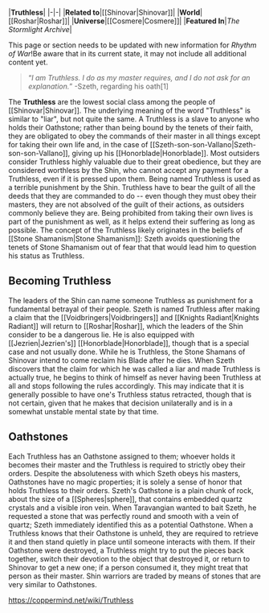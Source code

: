 |**Truthless**|
|-|-|
|**Related to**|[[Shinovar\|Shinovar]]|
|**World**|[[Roshar\|Roshar]]|
|**Universe**|[[Cosmere\|Cosmere]]|
|**Featured In**|*The Stormlight Archive*|

This page or section needs to be updated with new information for *Rhythm of War*!Be aware that in its current state, it may not include all additional content yet.

>“*I am Truthless. I do as my master requires, and I do not ask for an explanation.*”
\-Szeth, regarding his oath[1]


The **Truthless** are the lowest social class among the people of [[Shinovar\|Shinovar]]. The underlying meaning of the word "Truthless" is similar to "liar", but not quite the same.
A Truthless is a slave to anyone who holds their Oathstone; rather than being bound by the tenets of their faith, they are obligated to obey the commands of their master in all things except for taking their own life and, in the case of [[Szeth-son-son-Vallano\|Szeth-son-son-Vallano]], giving up his [[Honorblade\|Honorblade]]. Most outsiders consider Truthless highly valuable due to their great obedience, but they are considered worthless by the Shin, who cannot accept any payment for a Truthless, even if it is pressed upon them.
Being named Truthless is used as a terrible punishment by the Shin. Truthless have to bear the guilt of all the deeds that they are commanded to do -- even though they must obey their masters, they are not absolved of the guilt of their actions, as outsiders commonly believe they are. Being prohibited from taking their own lives is part of the punishment as well, as it helps extend their suffering as long as possible.
The concept of the Truthless likely originates in the beliefs of [[Stone Shamanism\|Stone Shamanism]]: Szeth avoids questioning the tenets of Stone Shamanism out of fear that that would lead him to question his status as Truthless.

## Becoming Truthless
The leaders of the Shin can name someone Truthless as punishment for a fundamental betrayal of their people. Szeth is named Truthless after making a claim that the [[Voidbringers\|Voidbringers]] and [[Knights Radiant\|Knights Radiant]] will return to [[Roshar\|Roshar]], which the leaders of the Shin consider to be a dangerous lie. He is also equipped with [[Jezrien\|Jezrien's]] [[Honorblade\|Honorblade]], though that is a special case and not usually done. While he is Truthless, the Stone Shamans of Shinovar intend to come reclaim his Blade after he dies.
When Szeth discovers that the claim for which he was called a liar and made Truthless is actually true, he begins to think of himself as never having been Truthless at all and stops following the rules accordingly. This may indicate that it is generally possible to have one's Truthless status retracted, though that is not certain, given that he makes that decision unilaterally and is in a somewhat unstable mental state by that time.

## Oathstones
Each Truthless has an Oathstone assigned to them; whoever holds it becomes their master and the Truthless is required to strictly obey their orders. Despite the absoluteness with which Szeth obeys his masters, Oathstones have no magic properties; it is solely a sense of honor that holds Truthless to their orders.
Szeth's Oathstone is a plain chunk of rock, about the size of a [[Spheres\|sphere]], that contains embedded quartz crystals and a visible iron vein. When Taravangian wanted to bait Szeth, he requested a stone that was perfectly round and smooth with a vein of quartz; Szeth immediately identified this as a potential Oathstone.
When a Truthless knows that their Oathstone is unheld, they are required to retrieve it and then stand quietly in place until someone interacts with them. If their Oathstone were destroyed, a Truthless might try to put the pieces back together, switch their devotion to the object that destroyed it, or return to Shinovar to get a new one; if a person consumed it, they might treat that person as their master.
Shin warriors are traded by means of stones that are very similar to Oathstones.



https://coppermind.net/wiki/Truthless